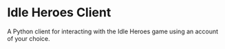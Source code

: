 # Idle Heroes Client

A Python client for interacting with the Idle Heroes game using an account of your choice.
